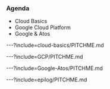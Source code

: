 ### Agenda

- Cloud Basics
- Google Cloud Platform
- Google & Atos



---?include=cloud-basics/PITCHME.md

---?include=GCP/PITCHME.md

---?include=Google-Atos/PITCHME.md

---?include=epilog/PITCHME.md

